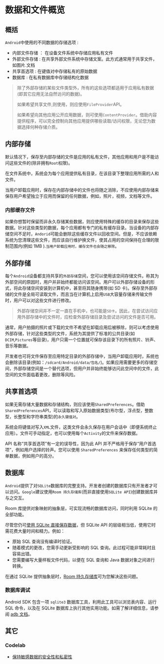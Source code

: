 # 数据和文件概览

## 概括

`Android`中使用的不同数据的存储选项 :

* 内部文件存储 ： 在设备文件系统中存储应用私有文件
* 外部文件存储 :    在共享外部文件系统中存储文案。此方式通常用于共享文件，如图片.文档
* 共享首选项     :    在键值对中存储私有的原始数据
* 数据库             :     在私有数据库中存储结构化数据

> 除了外部存储的某些文件类型外，所有的这些选项都适用于应用私有数据(即其它应用无法自然访问的数据)。
>
> 如果希望共享文件,则使用，则应使用`FileProvider`API。
>
> 如果希望向其他应用公开应用数据，则可使用`ContentProvider`。借助内容提供程序，可以完全控制向其他应用提供哪些读取/访问权限，无论您为数据选择何种存储介质。

## 内部存储

默认情况下，保存至内部存储的文件是应用的私有文件，其他应用和用户是不能访问这些文件的(除非拥有`Root`权限)。

在文件系统中，系统会为每个应用提供私有目录，在该目录下整理应用所需的人和文件。

当用户卸载应用时，保存在内部存储中的文件也将随之消除，不应使用内部存储来保存用户希望独立于应用而保留的任何数据，例如，照片，视频，文档等文件。

### 内部缓存文件

如果你想暂时保留而非永久存储某些数据，则应使用特殊的缓存的目录来保存这些数据。针对这些类型的数据，每个应用都有专门的私有缓存目录。当设备的内部存储空间不足时，`Andorid`可能会删除这些缓存文件以回收空间。但是，不应该依赖系统为您清理这些文件，而应该自行维护换文件，使其占用的空间保持在合理的限制范围内(例如 1MB ).`当用户卸载应用时，缓存文件也会随之移除`。

## 外部存储

每个`Android`设备都支持共享的`外部存储`空间，您可以使用该空间存储文件。称其为外部空间的原因时，用户并非始终都能访问该空间。用户可以外部存储设备的形式，将此存储空间安装到计算机中，甚至将其随身携带(如 SD 卡)。保存至外部存储的文件是全局可读取文件，而且当在计算机上启用`USB`大容量存储来传输文件时，用户可以对这些文件进行修改。

> 外部存储空间并不一定一直在手机中，也可能是`SD卡`。因此，在尝试访问应用外部存储中的文件时，应检查外部存储目录及尝试访问的文件是否可用。

通常，用户拍摄的照片或下载的文件不希望在卸载应用后被移除，则可以考虑使用外部存储，针对这些类型的文件，系统为其提供了标准的公共目录(如`DCIM`,`Pictures`等目录)，用户只需一个位置就可保存该目录下的所有照片、铃声、音乐等数据。



开发者也可将文件保存至应用特定目录的外部存储中，当用户卸载应用时，系统也会删除该目录(例如：`/sdcard/Android/data/包名/`)。如果应用需要更多的存储空间，外部存储空间是一个替代选项，但用户并非始终能够访问此空间中的文件，此空间的文件面临着更改，删除等风险。

## 共享首选项

如果无需存储大量数据和存储结构，则应该使用`SharedPreferences`。借助`SharedPreferences`API，可以读取和写入原始数据类型(布尔型，浮点型，整数型，长整型和字符串类型)的`永久键值对`。



系统会将键值对写入`XML`文件，这类文件会永久保存在用户会话中（即便系统终止应用）。文件可手动指定，也可以使用每个`Activity`的文件来保存数据。



API 名称“共享首选项”有一定的误导性，因为此 API 并不严格用于保存“用户首选项”，例如用户选择的铃声。您可以使用 `SharedPreferences` 来保存任何类型的简单数据，例如用户的高分。

## 数据库

`Android`提供了对`SQLite`数据库的完整支持。开发者创建的数据库只有开发者才可以访问。`Google`建议使用`Room 持久存储库`(而非直接使用`SQLite API`)创建数据库并与之交互。



Room 库提供对象映射的抽象层，可实现流畅的数据库访问，同时利用 SQLite 的全部功能。



尽管您仍可[使用 SQLite 直接保存数据](https://developer.android.google.cn/training/data-storage/sqlite)，但 SQLite API 的层级相当低，使用它时需花费大量时间和精力。例如：

* 原始 SQL 查询没有编译时验证。
* 随着模式的更改，您需手动更新受影响的 SQL 查询。此过程可能非常耗时且容易出错。
* 您需要编写大量样板文件代码，以便在 SQL 查询和 Java 数据对象之间进行转换。

在通过 SQLite 提供抽象层时，[Room 持久存储库](https://developer.android.google.cn/training/data-storage/room)可为您解决这些问题。



### 数据库调试

Android SDK 包含一项 `sqlite3` 数据库工具，利用此工具可以浏览表内容、运行 SQL 命令，以及在 SQLite 数据库上执行其他实用功能。如需了解详细信息，请参阅 [adb 文档](https://developer.android.google.cn/studio/command-line/adb#othershellcommands)。



## 其它

### Codelab

* [保持敏感数据的安全性和私密性](https://codelabs.developers.google.com/codelabs/android-storage-permissions/)

